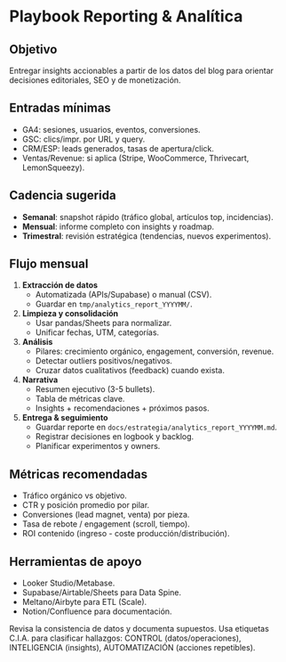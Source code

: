 # Playbook Reporting & Analítica

## Objetivo
Entregar insights accionables a partir de los datos del blog para orientar decisiones editoriales, SEO y de monetización.

## Entradas mínimas
- GA4: sesiones, usuarios, eventos, conversiones.
- GSC: clics/impr. por URL y query.
- CRM/ESP: leads generados, tasas de apertura/click.
- Ventas/Revenue: si aplica (Stripe, WooCommerce, Thrivecart, LemonSqueezy).

## Cadencia sugerida
- **Semanal**: snapshot rápido (tráfico global, artículos top, incidencias).
- **Mensual**: informe completo con insights y roadmap.
- **Trimestral**: revisión estratégica (tendencias, nuevos experimentos).

## Flujo mensual
1. **Extracción de datos**
   - Automatizada (APIs/Supabase) o manual (CSV).
   - Guardar en `tmp/analytics_report_YYYYMM/`.
2. **Limpieza y consolidación**
   - Usar pandas/Sheets para normalizar.
   - Unificar fechas, UTM, categorías.
3. **Análisis**
   - Pilares: crecimiento orgánico, engagement, conversión, revenue.
   - Detectar outliers positivos/negativos.
   - Cruzar datos cualitativos (feedback) cuando exista.
4. **Narrativa**
   - Resumen ejecutivo (3-5 bullets).
   - Tabla de métricas clave.
   - Insights + recomendaciones + próximos pasos.
5. **Entrega & seguimiento**
   - Guardar reporte en `docs/estrategia/analytics_report_YYYYMM.md`.
   - Registrar decisiones en logbook y backlog.
   - Planificar experimentos y owners.

## Métricas recomendadas
- Tráfico orgánico vs objetivo.
- CTR y posición promedio por pilar.
- Conversiones (lead magnet, venta) por pieza.
- Tasa de rebote / engagement (scroll, tiempo).
- ROI contenido (ingreso - coste producción/distribución).

## Herramientas de apoyo
- Looker Studio/Metabase.
- Supabase/Airtable/Sheets para Data Spine.
- Meltano/Airbyte para ETL (Scale).
- Notion/Confluence para documentación.

Revisa la consistencia de datos y documenta supuestos. Usa etiquetas C.I.A. para clasificar hallazgos: CONTROL (datos/operaciones), INTELIGENCIA (insights), AUTOMATIZACIÓN (acciones repetibles).
